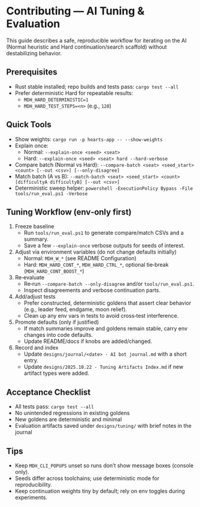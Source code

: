 # Contributing — AI Tuning & Evaluation

This guide describes a safe, reproducible workflow for iterating on the AI (Normal heuristic and Hard continuation/search scaffold) without destabilizing behavior.

## Prerequisites
- Rust stable installed; repo builds and tests pass: `cargo test --all`
- Prefer deterministic Hard for repeatable results:
  - `MDH_HARD_DETERMINISTIC=1`
  - `MDH_HARD_TEST_STEPS=<n>` (e.g., `120`)

## Quick Tools
- Show weights: `cargo run -p hearts-app -- --show-weights`
- Explain once:
  - Normal: `--explain-once <seed> <seat>`
  - Hard: `--explain-once <seed> <seat> hard --hard-verbose`
- Compare batch (Normal vs Hard): `--compare-batch <seat> <seed_start> <count> [--out <csv>] [--only-disagree]`
- Match batch (A vs B): `--match-batch <seat> <seed_start> <count> [difficultyA difficultyB] [--out <csv>]`
- Deterministic sweep helper: `powershell -ExecutionPolicy Bypass -File tools/run_eval.ps1 -Verbose`

## Tuning Workflow (env‑only first)
1. Freeze baseline
   - Run `tools/run_eval.ps1` to generate compare/match CSVs and a summary.
   - Save a few `--explain-once` verbose outputs for seeds of interest.
2. Adjust via environment variables (do not change defaults initially)
   - Normal: `MDH_W_*` (see README Configuration)
   - Hard: `MDH_HARD_CONT_*`, `MDH_HARD_CTRL_*`, optional tie‑break (`MDH_HARD_CONT_BOOST_*`)
3. Re‑evaluate
   - Re‑run `--compare-batch --only-disagree` and/or `tools/run_eval.ps1`.
   - Inspect disagreements and verbose continuation parts.
4. Add/adjust tests
   - Prefer constructed, deterministic goldens that assert clear behavior (e.g., leader feed, endgame, moon relief).
   - Clean up any env vars in tests to avoid cross‑test interference.
5. Promote defaults (only if justified)
   - If match summaries improve and goldens remain stable, carry env changes into code defaults.
   - Update README/docs if knobs are added/changed.
6. Record and index
   - Update `designs/journal/<date> - AI bot journal.md` with a short entry.
   - Update `designs/2025.10.22 - Tuning Artifacts Index.md` if new artifact types were added.

## Acceptance Checklist
- All tests pass: `cargo test --all`
- No unintended regressions in existing goldens
- New goldens are deterministic and minimal
- Evaluation artifacts saved under `designs/tuning/` with brief notes in the journal

## Tips
- Keep `MDH_CLI_POPUPS` unset so runs don’t show message boxes (console only).
- Seeds differ across toolchains; use deterministic mode for reproducibility.
- Keep continuation weights tiny by default; rely on env toggles during experiments.
